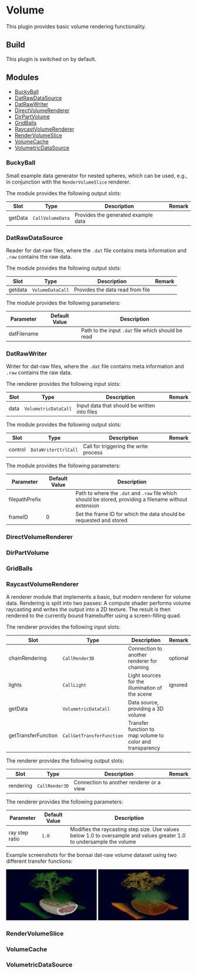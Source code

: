 # Volume
This plugin provides basic volume rendering functionality.

## Build
This plugin is switched on by default.

## Modules

- [BuckyBall](#BuckyBall)
- [DatRawDataSource](#DatRawDataSource)
- [DatRawWriter](#DatRawWriter)
- [DirectVolumeRenderer](#DirectVolumeRenderer)
- [DirPartVolume](#DirPartVolume)
- [GridBalls](#GridBalls)
- [RaycastVolumeRenderer](#RaycastVolumeRenderer)
- [RenderVolumeSlice](#RenderVolumeSlice)
- [VolumeCache](#VolumeCache)
- [VolumetricDataSource](#VolumetricDataSource)

### BuckyBall

Small example data generator for nested spheres, which can be used, e.g., in conjunction with the `RenderVolumeSlice` renderer.

The module provides the following output slots:

| Slot                | Type                      | Description                                                | Remark   |
|---------------------|---------------------------|------------------------------------------------------------|----------|
| getData             | `CallVolumeData`          | Provides the generated example data                        |          |

### DatRawDataSource

Reader for dat-raw files, where the `.dat` file contains meta information and `.raw` contains the raw data.

The module provides the following output slots:

| Slot                | Type                      | Description                                                | Remark   |
|---------------------|---------------------------|------------------------------------------------------------|----------|
| getdata             | `VolumeDataCall`          | Provides the data read from file                           |          |

The module provides the following parameters:

| Parameter      | Default Value | Description                                                            |
|----------------|---------------|------------------------------------------------------------------------|
| datFilename    |               | Path to the input `.dat` file which should be read                     |

### DatRawWriter

Writer for dat-raw files, where the `.dat` file contains meta information and `.raw` contains the raw data.

The renderer provides the following input slots:

| Slot                | Type                      | Description                                                | Remark   |
|---------------------|---------------------------|------------------------------------------------------------|----------|
| data                | `VolumetricDataCall`      | Input data that should be written into files               |          |

The module provides the following output slots:

| Slot                | Type                      | Description                                                | Remark   |
|---------------------|---------------------------|------------------------------------------------------------|----------|
| control             | `DataWriterCtrlCall`      | Call for triggering the write process                      |          |

The module provides the following parameters:

| Parameter      | Default Value | Description                                                            |
|----------------|---------------|------------------------------------------------------------------------|
| filepathPrefix |               | Path to where the `.dat` and `.raw` file which should be stored, providing a filename without extension |
| frameID        | 0             | Set the frame ID for which the data should be requested and stored     |

### DirectVolumeRenderer

### DirPartVolume

### GridBalls

### RaycastVolumeRenderer

A renderer module that implements a basic, but modern renderer for volume data. Rendering is split into two passes: A compute shader performs volume raycasting and writes the output into a 2D texture. The result is then rendered to the currently bound framebuffer using a screen-filling quad.

The renderer provides the following input slots:

| Slot                | Type                      | Description                                                | Remark   |
|---------------------|---------------------------|------------------------------------------------------------|----------|
| chainRendering      | `CallRender3D`            | Connection to another renderer for chaining                | optional |
| lights              | `CallLight`               | Light sources for the illumination of the scene            | ignored  |
| getData             | `VolumetricDataCall`      | Data source, providing a 3D volume                         |          |
| getTransferFunction | `CallGetTransferFunction` | Transfer function to map volume to color and transparency  |          |

The renderer provides the following output slots:

| Slot                | Type                      | Description                                                | Remark   |
|---------------------|---------------------------|------------------------------------------------------------|----------|
| rendering           | `CallRender3D`            | Connection to another renderer or a view                   |          |

The renderer provides the following parameters:

| Parameter      | Default Value | Description                                                            |
|----------------|---------------|------------------------------------------------------------------------|
| ray step ratio | `1.0`         | Modifies the raycasting step size. Use values below 1.0 to oversample and values greater 1.0 to undersample the volume |

Example screenshots for the bonsai dat-raw volume dataset using two different transfer functions:

<img src="images/RaycastVolumeRenderer.png" width="49%"> <img src="images/RaycastVolumeRenderer_Fancy.png" width="49%"></center></p>

### RenderVolumeSlice

### VolumeCache

### VolumetricDataSource

